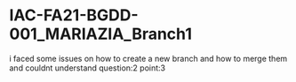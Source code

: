 # IAC-FA21-BGDD-001_MARIAZIA_Branch1
i faced some issues on how to create a new branch and how to merge them and couldnt understand question:2 point:3
